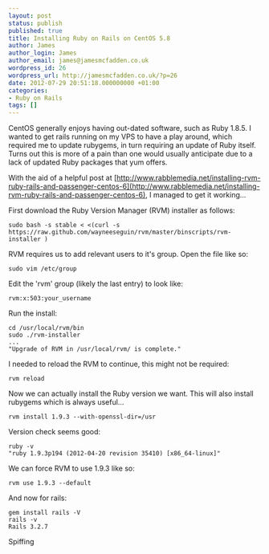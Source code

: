 ```yaml
---
layout: post
status: publish
published: true
title: Installing Ruby on Rails on CentOS 5.8
author: James
author_login: James
author_email: james@jamesmcfadden.co.uk
wordpress_id: 26
wordpress_url: http://jamesmcfadden.co.uk/?p=26
date: 2012-07-29 20:51:18.000000000 +01:00
categories:
- Ruby on Rails
tags: []
---
```

CentOS generally enjoys having out-dated software, such as Ruby 1.8.5. I wanted to get rails running on my VPS to have a play around, which required me to update rubygems, in turn requiring an update of Ruby itself. Turns out this is more of a pain than one would usually anticipate due to a lack of updated Ruby packages that yum offers.

With the aid of a helpful post at [http://www.rabblemedia.net/installing-rvm-ruby-rails-and-passenger-centos-6](http://www.rabblemedia.net/installing-rvm-ruby-rails-and-passenger-centos-6), I managed to get it working...

First download the Ruby Version Manager (RVM) installer as follows:

    sudo bash -s stable < <(curl -s https://raw.github.com/wayneeseguin/rvm/master/binscripts/rvm-installer )

RVM requires us to add relevant users to it's group. Open the file like so:

    sudo vim /etc/group

Edit the 'rvm' group (likely the last entry) to look like:

    rvm:x:503:your_username

Run the install:

    cd /usr/local/rvm/bin
    sudo ./rvm-installer
    ...
    "Upgrade of RVM in /usr/local/rvm/ is complete."

I needed to reload the RVM to continue, this might not be required:

    rvm reload

Now we can actually install the Ruby version we want. This will also install rubygems which is always useful...

    rvm install 1.9.3 --with-openssl-dir=/usr

Version check seems good:

    ruby -v
    "ruby 1.9.3p194 (2012-04-20 revision 35410) [x86_64-linux]"

We can force RVM to use 1.9.3 like so:

    rvm use 1.9.3 --default

And now for rails:

    gem install rails -V
    rails -v
    Rails 3.2.7

Spiffing
